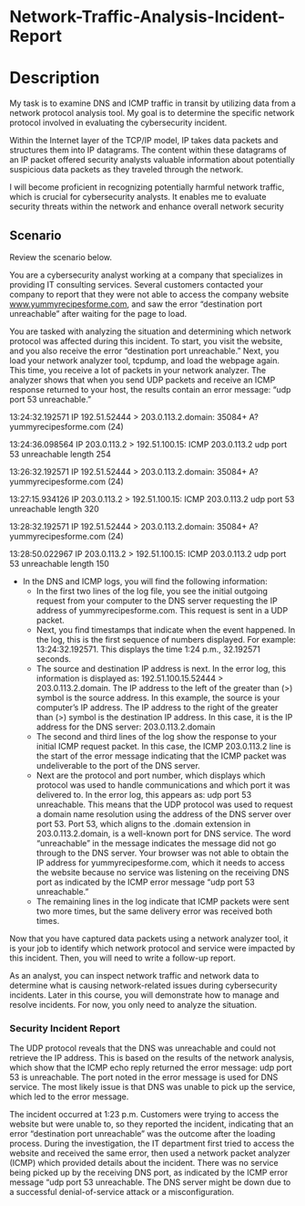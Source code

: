 # Network-Traffic-Analysis-Incident-Report
<h1>Description</h1>

My task is to examine DNS and ICMP traffic in transit by utilizing data from a network protocol analysis tool. My goal is to determine the specific network protocol involved in evaluating the cybersecurity incident.

Within the Internet layer of the TCP/IP model, IP takes data packets and structures them into IP datagrams. The content within these datagrams of an IP packet offered security analysts valuable information about potentially suspicious data packets as they traveled through the network.

I will become proficient in recognizing potentially harmful network traffic, which is crucial for cybersecurity analysts. It enables me to evaluate security threats within the network and enhance overall network security


<h2>Scenario</h2>

Review the scenario below.

You are a cybersecurity analyst working at a company that specializes in providing IT consulting services. Several customers contacted your company to report that they were not able to access the company website www.yummyrecipesforme.com, and saw the error “destination port unreachable” after waiting for the page to load.

You are tasked with analyzing the situation and determining which network protocol was affected during this incident. To start, you visit the website, and you also receive the error “destination port unreachable.” Next, you load your network analyzer tool, tcpdump, and load the webpage again. This time, you receive a lot of packets in your network analyzer. The analyzer shows that when you send UDP packets and receive an ICMP response returned to your host, the results contain an error message: “udp port 53 unreachable.” 

13:24:32.192571 IP 192.51.52444 > 203.0.113.2.domain: 35084+ A? yummyrecipesforme.com (24)

13:24:36.098564 IP 203.0.113.2 > 192.51.100.15: ICMP 203.0.113.2 udp port 53 unreachable length 254

13:26:32.192571 IP 192.51.52444 > 203.0.113.2.domain: 35084+ A? yummyrecipesforme.com (24)

13:27:15.934126 IP 203.0.113.2 > 192.51.100.15: ICMP 203.0.113.2 udp port 53 unreachable length 320

13:28:32.192571 IP 192.51.52444 > 203.0.113.2.domain: 35084+ A? yummyrecipesforme.com (24)

13:28:50.022967 IP 203.0.113.2 > 192.51.100.15: ICMP 203.0.113.2 udp port 53 unreachable length 150


- <a> In the DNS and ICMP logs, you will find the following information: </a>
    -  In the first two lines of the log file, you see the initial outgoing request from your computer to the DNS server requesting the IP address of yummyrecipesforme.com. This request is sent in a UDP packet.
    -  Next, you find timestamps that indicate when the event happened. In the log, this is the first sequence of numbers displayed. For example: 13:24:32.192571. This displays the time 1:24 p.m., 32.192571 seconds.
    -  The source and destination IP address is next. In the error log, this information is displayed as: 192.51.100.15.52444 > 203.0.113.2.domain. The IP address to the left of the greater than (>) symbol is the source address. In this example, the source is your computer’s IP address. The IP address to the right of the greater than (>) symbol is the destination IP address. In this case, it is the IP address for the DNS server: 203.0.113.2.domain
    -  The second and third lines of the log show the response to your initial ICMP request packet. In this case, the ICMP 203.0.113.2 line is the start of the error message indicating that the ICMP packet was undeliverable to the port of the DNS server.
    -  Next are the protocol and port number, which displays which protocol was used to handle communications and which port it was delivered to. In the error log, this appears as: udp port 53 unreachable. This means that the UDP protocol was used to request a domain name resolution using the address of the DNS server over port 53. Port 53, which aligns to the .domain extension in 203.0.113.2.domain, is a well-known port for DNS service. The word “unreachable” in the message indicates the message did not go through to the DNS server. Your browser was not able to obtain the IP address for yummyrecipesforme.com, which it needs to access the website because no service was listening on the receiving DNS port as indicated by the ICMP error message “udp port 53 unreachable.”
    -  The remaining lines in the log indicate that ICMP packets were sent two more times, but the same delivery error was received both times. 

Now that you have captured data packets using a network analyzer tool, it is your job to identify which network protocol and service were impacted by this incident. Then, you will need to write a follow-up report.

As an analyst, you can inspect network traffic and network data to determine what is causing network-related issues during cybersecurity incidents. Later in this course, you will demonstrate how to manage and resolve incidents. For now, you only need to analyze the situation. 


<h3>Security Incident Report</h3>

The UDP protocol reveals that the DNS was unreachable and could not retrieve the IP address. This is based on the results of the network analysis, which show that the ICMP echo reply returned the error message: udp port 53 is unreachable. The port noted in the error message is used for DNS service. The most likely issue is that DNS was unable to pick up the service, which led to the error message.

The incident occurred at 1:23 p.m. Customers were trying to access the website but were unable to, so they reported the incident, indicating that an error “destination port unreachable” was the outcome after the loading process. During the investigation, the IT department first tried to access the website and received the same error, then used a network packet analyzer (ICMP) which provided details about the incident. There was no service being picked up by the receiving DNS port, as indicated by the ICMP error message “udp port 53 unreachable. The DNS server might be down due to a successful denial-of-service attack or a misconfiguration.


